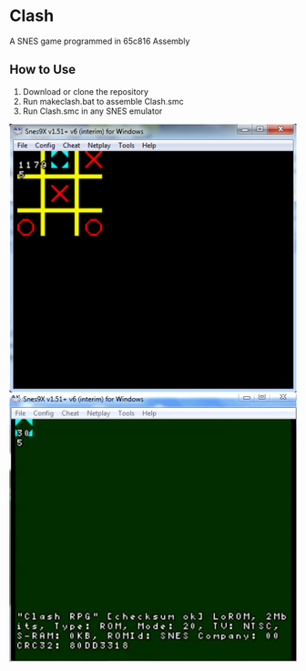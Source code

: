 # Clash
A SNES game programmed in 65c816 Assembly

How to Use
----------
1. Download or clone the repository
2. Run makeclash.bat to assemble Clash.smc
3. Run Clash.smc in any SNES emulator

![](Clash.png)
![gif](clash-shooting.gif)
